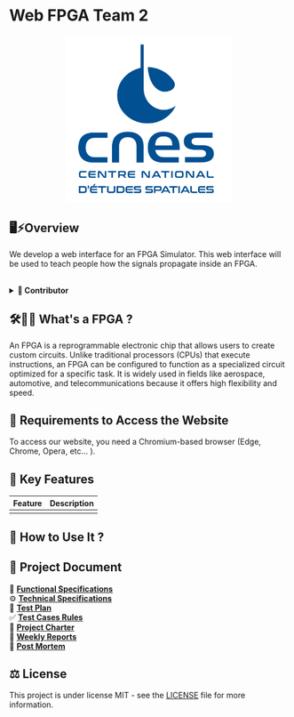 # Web FPGA Team 2

<center>
<img src ="Documents\ReadmeExtensions\3000px_Bleu.jpg" width=auto height="300">
</center>


## 🖥️⚡Overview
We develop a web interface for an FPGA Simulator. This web interface will be used to teach people how the signals propagate inside an FPGA.

<br>
<details>

<summary><b> 👤 Contributor </b></summary>
<br>

| Photo                                                                                                           | Role               | Name              | Contact                                                                                                                                                                                                                                                                                                     |
| --------------------------------------------------------------------------------------------------------------- | ------------------ | ----------------- | ----------------------------------------------------------------------------------------------------------------------------------------------------------------------------------------------------------------------------------------------------------------------------------------------------------- |
| <img src="https://ca.slack-edge.com/T07N4K3NA3Z-U07NK6MCR0A-g4cac1c20a04-192" width="100px" height="100">       | Project Manager    | Enoal ADAM        | [![GitHub](https://img.shields.io/badge/-GitHub-181717?logo=github&logoColor=white&style=flat-square)](https://github.com/EnoGame29)[![LinkedIn](https://img.shields.io/badge/-LinkedIn-0077B5?logo=linkedin&logoColor=white&style=flat-square)](https://www.linkedin.com/in/enoal-adam-02552932a/)         |
| <img src="https://gravatar.com/avatar/fbb2631ed2b14d85006ea91fcf223680?size=128&d=mp" width="100" height="100"> | Program Manager    | Salaheddine NAMIR | [![GitHub](https://img.shields.io/badge/-GitHub-181717?logo=github&logoColor=white&style=flat-square)](https://github.com/T3rryc)[![LinkedIn](https://img.shields.io/badge/-LinkedIn-0077B5?logo=linkedin&logoColor=white&style=flat-square)](https://www.linkedin.com/in/salaheddine-namir-3402471b8/)     |
| <img src="https://ca.slack-edge.com/T019N8PRR7W-U07DQ644220-32f6fb88c2d8-192" width="100" height="100">         | Tech Lead          | Léna De GERMAIN   | [![GitHub](https://img.shields.io/badge/GitHub-181717?style=flat&logo=github&logoColor=white)](https://github.com/lenadg18)[![LinkedIn](https://img.shields.io/badge/LinkedIn-0077B5?style=flat&logo=linkedin&logoColor=white)](https://www.linkedin.com/in/lena-degermain-5535a032a/)                      |
| <img src="https://avatars.githubusercontent.com/u/146005340?v=4" width=100 height="100">                        | Software Developer | Ian LAURENT       | [![GitHub](https://img.shields.io/badge/-GitHub-181717?logo=github&logoColor=white&style=flat-square)](https://github.com/Ianlaur)[![LinkedIn](https://img.shields.io/badge/-LinkedIn-0077B5?logo=linkedin&logoColor=white&style=flat-square)](https://www.linkedin.com/in/ian-h-laurent/)                  |
| <img src="https://gravatar.com/avatar/dc3a8fc938e413abe9fb0053201896e7?size=128&d=mp" width=100 height="100">   | Software Developer | Lucas AUBARD      | [![GitHub](https://img.shields.io/badge/-GitHub-181717?logo=github&logoColor=white&style=flat-square)](https://github.com/LucasAub)[![LinkedIn](https://img.shields.io/badge/-LinkedIn-0077B5?logo=linkedin&logoColor=white&style=flat-square)](https://www.linkedin.com/in/lucas-aubard-596b37251/)        |
| <img src="https://ca.slack-edge.com/T019N8PRR7W-U05T1QGDPGC-5b740608e738-192" width="100" height="100">         | Quality Assurance  | Mattéo LEFIN      | [![GitHub](https://img.shields.io/badge/-GitHub-181717?logo=github&logoColor=white&style=flat-square)](https://github.com/Mattstar64)[![LinkedIn](https://img.shields.io/badge/-LinkedIn-0077B5?logo=linkedin&logoColor=white&style=flat-square)](https://www.linkedin.com/in/matt%C3%A9o-lefin-380272293/) |



</details>
 
## 🛠️🧑‍💻 What's a FPGA ?
An FPGA is a reprogrammable electronic chip that allows users to create custom circuits. Unlike traditional processors (CPUs) that execute instructions, an FPGA can be configured to function as a specialized circuit optimized for a specific task. It is widely used in fields like aerospace, automotive, and telecommunications because it offers high flexibility and speed.

## 🔑 Requirements to Access the Website

To access our website, you need a Chromium-based browser (Edge, Chrome, Opera, etc... ).

## 🌟 Key Features
| Feature | Description |
| ------- | ----------- |
|         |             |


## 📖 How to Use It ?


## 📂 Project Document

📄 [**Functional Specifications**](https://github.com/algosup/2024-2025-project-4-web-fpga-team-2/blob/main/Documents/TestPlan/testPlan.mdDocuments/Functional/functionalSpecification.md) <br>
⚙️ [**Technical Specifications** ](https://github.com/algosup/2024-2025-project-4-web-fpga-team-2/blob/main/Documents/Technical/technicalSpecification.md) <br>
🧪 [**Test Plan** ](https://github.com/algosup/2024-2025-project-4-web-fpga-team-2/blob/main/Documents/TestPlan/testPlan.md) <br>
✅ [**Test Cases Rules**](https://github.com/algosup/2024-2025-project-4-web-fpga-team-2/blob/main/Documents/TestPlan/testCaseRules.md) <br>
📑 [ **Project Charter**](https://github.com/algosup/2024-2025-project-4-web-fpga-team-2/blob/main/Documents/Management/projectCharter.md) <br>
📆 [ **Weekly Reports** ](https://github.com/algosup/2024-2025-project-4-web-fpga-team-2/blob/main/Documents/Management/WeeklyReports) <br>
📌 [ **Post Mortem** ](https://github.com/algosup/2024-2025-project-4-web-fpga-team-2/blob/main/Documents/Management/postMortem.md) <br>    

## ⚖️ License

This project is under license MIT - see the [LICENSE](https://github.com/algosup/2024-2025-project-4-web-fpga-team-2/blob/main/LICENSE) file for more information.
